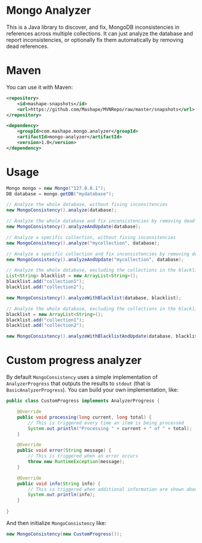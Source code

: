 # Mongo Analyzer

This is a Java library to discover, and fix, MongoDB inconsistencies in references across multiple collections. It can just analyze the database and report inconsistencies, or optionally fix them automatically by removing dead references.

# Maven

You can use it with Maven:

```xml
<repository>
    <id>mashape-snapshots</id>
    <url>https://github.com/Mashape/MVNRepo/raw/master/snapshots</url>
</repository>

<dependency>
    <groupId>com.mashape.mongo.analyzer</groupId>
    <artifactId>mongo-analyzer</artifactId>
    <version>1.0</version>
</dependency>
```

# Usage

```java
Mongo mongo = new Mongo("127.0.0.1");
DB database = mongo.getDB("mydatabase");

// Analyze the whole database, without fixing inconsitencies
new MongoConsistency().analyze(database);

// Analyze the whole database and fix inconsistencies by removing dead references
new MongoConsistency().analyzeAndUpdate(database);

// Analyze a specific collection, without fixing inconsitencies
new MongoConsistency().analyze("mycollection", database);

// Analyze a specific collection and fix inconsistencies by removing dead references
new MongoConsistency().analyzeAndUpdate("mycollection", database);

// Analyze the whole database, excluding the collections in the blacklist
List<String> blacklist = new ArrayList<String>();
blacklist.add("collection1");
blacklist.add("collection2");

new MongoConsistency().analyzeWithBlacklist(database, blacklist);

// Analyze the whole database, excluding the collections in the blacklist, and fix inconsistencies by removing dead references
blacklist = new ArrayList<String>();
blacklist.add("collection1");
blacklist.add("collection2");

new MongoConsistency().analyzeWithBlacklistAndUpdate(database, blacklist);
```

# Custom progress analyzer

By default `MongoConsistency` uses a simple implementation of `AnalyzerProgress` that outputs the results to `stdout` (that is `BasicAnalyzerProgress`). You can build your own implementation, like:

```java
public class CustomProgress implements AnalyzerProgress {

	@Override
	public void processing(long current, long total) {
		// This is triggered every time an item is being processed
		System.out.println("Processing " + current + " of " + total);
	}

	@Override
	public void error(String message) {
		// This is triggered when an error occurs
		throw new RuntimeException(message);
	}

	@Override
	public void info(String info) {
		// This is triggered when additional information are shown about the current operation
		System.out.println(info);
	}
		
}
```

And then initialize `MongoConsistency` like:

```java
new MongoConsistency(new CustomProgress());
```
